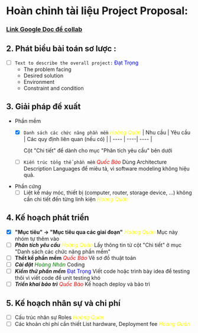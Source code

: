 # Hoàn chỉnh tài liệu Project Proposal:

### [Link Google Doc để collab](https://docs.google.com/document/d/1c7oBpdfGyhE1M2plraCtADPAQtKDdEv9cUFyjzeZ9Vk/edit?usp=sharing)

## 2. Phát biểu bài toán sơ lược :
- [ ] ``Text to describe the overall project:`` <span style="color:blue">Đạt Trọng</span>
	- The problem facing
	- Desired solution
	- Environment
	- Constraint and condition
## 3. Giải pháp đề xuất
- Phần mềm	
	- [x] ``Danh sách các chức năng phần mềm`` <span style="color:yellow">*Hoàng Quân*</span>
		| Nhu cầu | Yêu cầu | Các quy định liên quan (nếu có) |
		| ---- | ----| ---- |
		
		Cột "Chi tiết" để dành cho mục "Phân tích yêu cầu" bên dưới
	- [ ] ``Kiến trúc tổng thể phần mềm`` <span style="color:red">*Quốc Bảo*</span>
		Dùng Architecture Description Languages để miêu tả, vì software modeling không hiệu quả.

- Phần cứng 
	- [ ] Liệt kế máy móc, thiết bị (computer, router, storage device, ...) không cần chi tiết đến từng linh kiện <span style="color:yellow">*Hoàng Quân*</span>
## 4. Kế hoạch phát triển
- [x] **"Mục tiêu" -> "Mục tiêu qua các giai đoạn"** <span style="color:yellow">*Hoàng Quân*</span>
Mục này nhóm tự thêm vào
- [ ] ***Phân tích yêu cầu*** <span style="color:yellow">*Hoàng Quân*</span>
	Lấy thông tin từ cột "Chi tiết" ở mục "Danh sách các chức năng phần mềm"
- [ ] **Thết kế phần mềm** <span style="color:red">*Quốc Bảo*</span>
	Vẽ sơ đồ thuật toán
- [ ] ***Cài đặt*** <span style="color:green">*Hoàng Nhân*</span>
	Coding
- [ ] ***Kiểm thử phần mềm*** <span style="color:blue">Đạt Trọng</span>
	Viết code hoặc trình bày idea để testing thôi vì viết code để unit testing khó
- [ ] ***Triển khai bảo trì*** <span style="color:red">*Quốc Bảo*</span>
	Kế hoạch deploy và bảo trì
## 5. Kế hoạch nhân sự và chi phí
- [ ] Cấu trúc nhân sự
	Roles <span style="color:yellow">*Hoàng Quân*</span>
- [ ] Các khoản chi phí cần thiết
	List hardware, Deployment fee <span style="color:yellow">*Hoàng Quân*</span>
